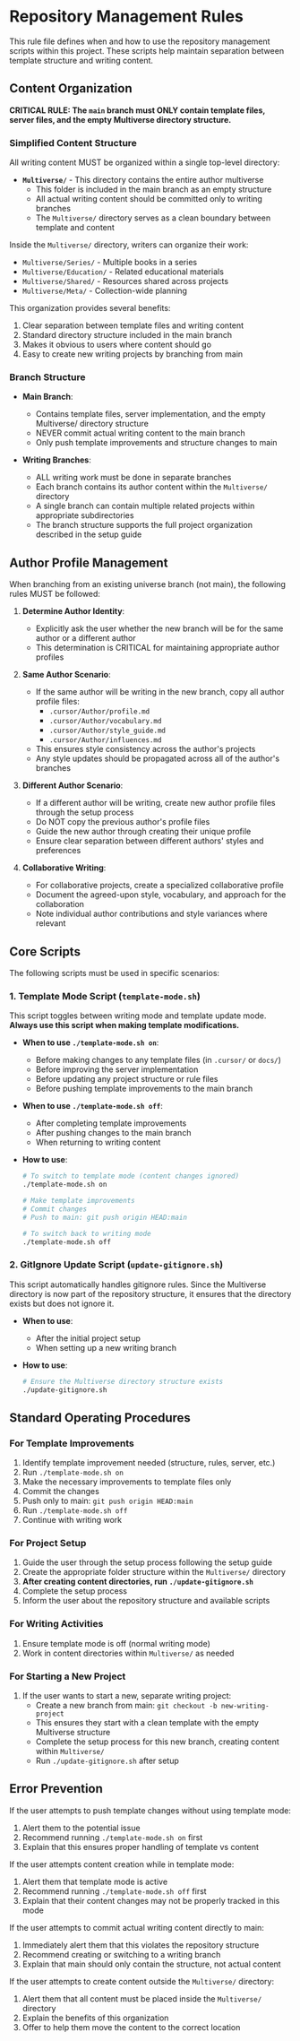 # Repository Management Rules

This rule file defines when and how to use the repository management scripts within this project. These scripts help maintain separation between template structure and writing content.

## Content Organization

**CRITICAL RULE: The `main` branch must ONLY contain template files, server files, and the empty Multiverse directory structure.**

### Simplified Content Structure

All writing content MUST be organized within a single top-level directory:

- **`Multiverse/`** - This directory contains the entire author multiverse
  - This folder is included in the main branch as an empty structure
  - All actual writing content should be committed only to writing branches
  - The `Multiverse/` directory serves as a clean boundary between template and content

Inside the `Multiverse/` directory, writers can organize their work:
- `Multiverse/Series/` - Multiple books in a series
- `Multiverse/Education/` - Related educational materials
- `Multiverse/Shared/` - Resources shared across projects
- `Multiverse/Meta/` - Collection-wide planning

This organization provides several benefits:
1. Clear separation between template files and writing content
2. Standard directory structure included in the main branch
3. Makes it obvious to users where content should go
4. Easy to create new writing projects by branching from main

### Branch Structure

- **Main Branch**: 
  - Contains template files, server implementation, and the empty Multiverse/ directory structure
  - NEVER commit actual writing content to the main branch
  - Only push template improvements and structure changes to main

- **Writing Branches**:
  - ALL writing work must be done in separate branches
  - Each branch contains its author content within the `Multiverse/` directory
  - A single branch can contain multiple related projects within appropriate subdirectories
  - The branch structure supports the full project organization described in the setup guide

## Author Profile Management

When branching from an existing universe branch (not main), the following rules MUST be followed:

1. **Determine Author Identity**:
   - Explicitly ask the user whether the new branch will be for the same author or a different author
   - This determination is CRITICAL for maintaining appropriate author profiles

2. **Same Author Scenario**:
   - If the same author will be writing in the new branch, copy all author profile files:
     - `.cursor/Author/profile.md`
     - `.cursor/Author/vocabulary.md`
     - `.cursor/Author/style_guide.md`
     - `.cursor/Author/influences.md`
   - This ensures style consistency across the author's projects
   - Any style updates should be propagated across all of the author's branches

3. **Different Author Scenario**:
   - If a different author will be writing, create new author profile files through the setup process
   - Do NOT copy the previous author's profile files
   - Guide the new author through creating their unique profile
   - Ensure clear separation between different authors' styles and preferences

4. **Collaborative Writing**:
   - For collaborative projects, create a specialized collaborative profile
   - Document the agreed-upon style, vocabulary, and approach for the collaboration
   - Note individual author contributions and style variances where relevant

## Core Scripts

The following scripts must be used in specific scenarios:

### 1. Template Mode Script (`template-mode.sh`)

This script toggles between writing mode and template update mode. **Always use this script when making template modifications.**

- **When to use `./template-mode.sh on`**:
  - Before making changes to any template files (in `.cursor/` or `docs/`)
  - Before improving the server implementation
  - Before updating any project structure or rule files
  - Before pushing template improvements to the main branch

- **When to use `./template-mode.sh off`**:
  - After completing template improvements
  - After pushing changes to the main branch
  - When returning to writing content

- **How to use**:
  ```bash
  # To switch to template mode (content changes ignored)
  ./template-mode.sh on
  
  # Make template improvements
  # Commit changes
  # Push to main: git push origin HEAD:main
  
  # To switch back to writing mode
  ./template-mode.sh off
  ```

### 2. GitIgnore Update Script (`update-gitignore.sh`)

This script automatically handles gitignore rules. Since the Multiverse directory is now part of the repository structure, it ensures that the directory exists but does not ignore it.

- **When to use**:
  - After the initial project setup
  - When setting up a new writing branch

- **How to use**:
  ```bash
  # Ensure the Multiverse directory structure exists
  ./update-gitignore.sh
  ```

## Standard Operating Procedures

### For Template Improvements

1. Identify template improvement needed (structure, rules, server, etc.)
2. Run `./template-mode.sh on`
3. Make the necessary improvements to template files only
4. Commit the changes
5. Push only to main: `git push origin HEAD:main`
6. Run `./template-mode.sh off`
7. Continue with writing work

### For Project Setup

1. Guide the user through the setup process following the setup guide
2. Create the appropriate folder structure within the `Multiverse/` directory
3. **After creating content directories, run `./update-gitignore.sh`**
4. Complete the setup process
5. Inform the user about the repository structure and available scripts

### For Writing Activities

1. Ensure template mode is off (normal writing mode)
2. Work in content directories within `Multiverse/` as needed

### For Starting a New Project

1. If the user wants to start a new, separate writing project:
   - Create a new branch from main: `git checkout -b new-writing-project`
   - This ensures they start with a clean template with the empty Multiverse structure
   - Complete the setup process for this new branch, creating content within `Multiverse/`
   - Run `./update-gitignore.sh` after setup

## Error Prevention

If the user attempts to push template changes without using template mode:
1. Alert them to the potential issue
2. Recommend running `./template-mode.sh on` first
3. Explain that this ensures proper handling of template vs content

If the user attempts content creation while in template mode:
1. Alert them that template mode is active
2. Recommend running `./template-mode.sh off` first
3. Explain that their content changes may not be properly tracked in this mode

If the user attempts to commit actual writing content directly to main:
1. Immediately alert them that this violates the repository structure
2. Recommend creating or switching to a writing branch
3. Explain that main should only contain the structure, not actual content

If the user attempts to create content outside the `Multiverse/` directory:
1. Alert them that all content must be placed inside the `Multiverse/` directory
2. Explain the benefits of this organization
3. Offer to help them move the content to the correct location 